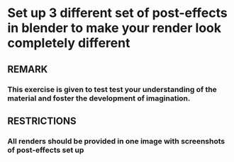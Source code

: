 # Set up 3 different set of post-effects in blender to make your render look completely different
## REMARK 
### This exercise is given to test test your understanding of the material and foster the development of imagination.
## RESTRICTIONS 
### All renders should be provided in one image with screenshots of post-effects set up

